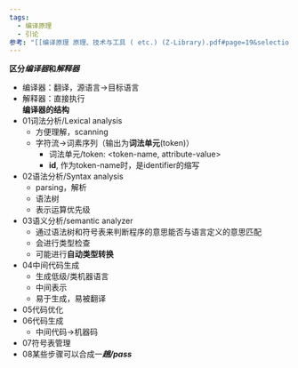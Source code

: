 ```yaml
---
tags:
  - 编译原理
  - 引论
参考: "[[编译原理 原理、技术与工具 ( etc.) (Z-Library).pdf#page=19&selection=0,0,5,1|编译原理 原理、技术与工具 ( etc.) (Z-Library), 页面 19]]"
---
```

**区分*编译器*和*解释器***  
- 编译器：翻译，源语言->目标语言  
- 解释器：直接执行  
**编译器的结构**
- 01词法分析/Lexical analysis
	- 方便理解，scanning  
	- 字符流->词素序列（输出为**词法单元**(token)）  
		- 词法单元/token: <token-name, attribute-value>  
		- **id**, 作为token-name时，是identifier的缩写  
- 02语法分析/Syntax analysis  
	- parsing，解析  
	- 语法树  
	- 表示运算优先级
- 03语义分析/semantic analyzer
	- 通过语法树和符号表来判断程序的意思能否与语言定义的意思匹配  
	- 会进行类型检查  
	- 可能进行**自动类型转换**
- 04中间代码生成  
	- 生成低级/类机器语言  
	- 中间表示
	- 易于生成，易被翻译  
- 05代码优化  
- 06代码生成  
	- 中间代码->机器码  
- 07符号表管理  
- 08某些步骤可以合成一***趟/pass***